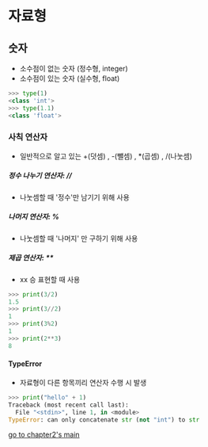 # 자료형

## 숫자
- 소수점이 없는 숫자 (정수형, integer)
- 소수점이 있는 숫자 (실수형, float)
``` python
>>> type(1)
<class 'int'>
>>> type(1.1)
<class 'float'>
```

### 사칙 연산자
- 일반적으로 알고 있는 +(덧셈) , -(뺄셈) , *(곱셈) , /(나눗셈)
##### 정수 나누기 연산자: //
- 나눗셈할 때 '정수'만 남기기 위해 사용
##### 나머지 연산자: %
- 나눗셈할 때 '나머지' 만 구하기 위해 사용
##### 제곱 연산자: **
- xx 승 표현할 때 사용
``` python
>>> print(3/2)
1.5
>>> print(3//2)
1
>>> print(3%2)
1
>>> print(2**3)
8
```

#### TypeError
- 자료형이 다른 항목끼리 연산자 수행 시 발생
``` python
>>> print("hello" + 1)
Traceback (most recent call last):
  File "<stdin>", line 1, in <module>
TypeError: can only concatenate str (not "int") to str
```

[go to chapter2's main](./README.md)